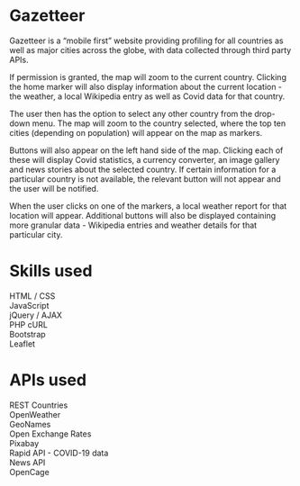 # Gazetteer

Gazetteer is a “mobile first” website providing profiling for all countries as well as major cities across the globe, with data collected through third party APIs.

If permission is granted, the map will zoom to the current country. Clicking the home marker will also display information about the current location - the weather, a local Wikipedia entry as well as Covid data for that country.

The user then has the option to select any other country from the drop-down menu. The map will zoom to the country selected, where the top ten cities (depending on population) will appear on the map as markers.

Buttons will also appear on the left hand side of the map. Clicking each of these will display Covid statistics, a currency converter, an image gallery and news stories about the selected country. If certain information for a particular country is not available, the relevant button will not appear and the user will be notified.

When the user clicks on one of the markers, a local weather report for that location will appear. Additional buttons will also be displayed containing more granular data - Wikipedia entries and weather details for that particular city.

# Skills used

HTML / CSS\
JavaScript\
jQuery / AJAX\
PHP cURL\
Bootstrap\
Leaflet

# APIs used

REST Countries\
OpenWeather\
GeoNames\
Open Exchange Rates\
Pixabay\
Rapid API - COVID-19 data\
News API\
OpenCage
